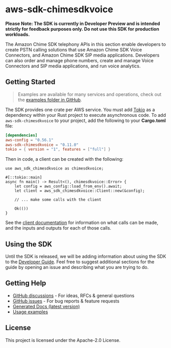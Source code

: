# aws-sdk-chimesdkvoice

**Please Note: The SDK is currently in Developer Preview and is intended strictly for
feedback purposes only. Do not use this SDK for production workloads.**

The Amazon Chime SDK telephony APIs in this section enable developers to create PSTN calling solutions that use Amazon Chime SDK Voice Connectors, and Amazon Chime SDK SIP media applications. Developers can also order and manage phone numbers, create and manage Voice Connectors and SIP media applications, and run voice analytics.

## Getting Started

> Examples are available for many services and operations, check out the
> [examples folder in GitHub](https://github.com/awslabs/aws-sdk-rust/tree/main/examples).

The SDK provides one crate per AWS service. You must add [Tokio](https://crates.io/crates/tokio)
as a dependency within your Rust project to execute asynchronous code. To add `aws-sdk-chimesdkvoice` to
your project, add the following to your **Cargo.toml** file:

```toml
[dependencies]
aws-config = "0.56.1"
aws-sdk-chimesdkvoice = "0.11.0"
tokio = { version = "1", features = ["full"] }
```

Then in code, a client can be created with the following:

```rust,no_run
use aws_sdk_chimesdkvoice as chimesdkvoice;

#[::tokio::main]
async fn main() -> Result<(), chimesdkvoice::Error> {
    let config = aws_config::load_from_env().await;
    let client = aws_sdk_chimesdkvoice::Client::new(&config);

    // ... make some calls with the client

    Ok(())
}
```

See the [client documentation](https://docs.rs/aws-sdk-chimesdkvoice/latest/aws_sdk_chimesdkvoice/client/struct.Client.html)
for information on what calls can be made, and the inputs and outputs for each of those calls.

## Using the SDK

Until the SDK is released, we will be adding information about using the SDK to the
[Developer Guide](https://docs.aws.amazon.com/sdk-for-rust/latest/dg/welcome.html). Feel free to suggest
additional sections for the guide by opening an issue and describing what you are trying to do.

## Getting Help

* [GitHub discussions](https://github.com/awslabs/aws-sdk-rust/discussions) - For ideas, RFCs & general questions
* [GitHub issues](https://github.com/awslabs/aws-sdk-rust/issues/new/choose) - For bug reports & feature requests
* [Generated Docs (latest version)](https://awslabs.github.io/aws-sdk-rust/)
* [Usage examples](https://github.com/awslabs/aws-sdk-rust/tree/main/examples)

## License

This project is licensed under the Apache-2.0 License.

